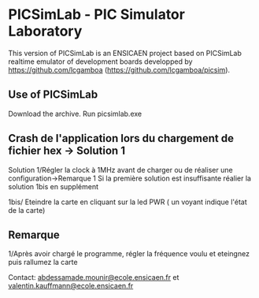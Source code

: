
# PICSimLab - PIC Simulator Laboratory


This version of PICSimLab is an ENSICAEN project based on PICSimLab realtime emulator of development boards developped by https://github.com/lcgamboa (https://github.com/lcgamboa/picsim).


## Use of PICSimLab

Download the archive. 
Run picsimlab.exe

## Crash de l'application lors du chargement de fichier hex -> Solution 1

Solution
1/Régler la clock à 1MHz avant de charger ou de réaliser une configuration->Remarque 1 Si la première solution est insuffisante réalier la solution 1bis en supplément

1bis/ Eteindre la carte en cliquant sur la led PWR ( un voyant indique l'état de la carte)

## Remarque
1/Après avoir chargé le programme, régler la fréquence voulu et eteingnez puis rallumez la carte

Contact: abdessamade.mounir@ecole.ensicaen.fr et valentin.kauffmann@ecole.ensicaen.fr

